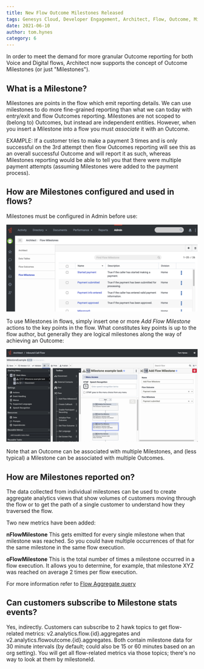 ```yaml
---
title: New Flow Outcome Milestones Released
tags: Genesys Cloud, Developer Engagement, Architect, Flow, Outcome, Milestone
date: 2021-06-10
author: tom.hynes
category: 6
---
```


In order to meet the demand for more granular Outcome reporting for both Voice and Digital flows, Architect now supports the concept of Outcome Milestones (or just "Milestones").

## What is a Milestone?

Milestones are points in the flow which emit reporting details. We can use milestones to do more fine-grained reporting than what we can today with entry/exit and flow Outcomes reporting.  Milestones are not scoped to (belong to) Outcomes, but instead are independent entities.  However, when you insert a Milestone into a flow you must *associate* it with an Outcome.

EXAMPLE: If a customer tries to make a payment 3 times and is only successful on the 3rd attempt then flow Outcomes reporting will see this as an overall successful Outcome and will report it as such, whereas Milestones reporting would be able to tell you that there were multiple payment attempts (assuming Milestones were added to the payment process).

## How are Milestones configured and used in flows?

Milestones must be configured in Admin before use:

![milestones admin](milestones-admin.png)


To use Milestones in flows, simply insert one or more *Add Flow Milestone* actions to the key points in the flow.  What constitutes key points is up to the flow author, but generally they are logical milestones along the way of achieving an Outcome:

![milestones flow](milestones-flow.png)

Note that an Outcome can be associated with multiple Milestones, and (less typical) a Milestone can be associated with multiple Outcomes.


## How are Milestones reported on?

The data collected from individual milestones can be used to create aggregate analytics views that show volumes of customers moving through the flow or to get the path of a single customer to understand how they traversed the flow.

Two new metrics have been added:

**nFlowMilestone** This gets emitted for every single milestone when that milestone was reached. So you could have multiple occurrences of that for the same milestone in the same flow execution.

**oFlowMilestone** This is the total number of times a milestone occurred in a flow execution. It allows you to determine, for example, that milestone XYZ was reached on average 2 times per flow execution.

For more information refer to [Flow Aggregate query](https://protect-us.mimecast.com/s/zZ-8CDkJ0KfzDw8xu5PqCV?domain=developer.genesys.cloud)

## Can customers subscribe to Milestone stats events?

Yes, indirectly. Customers can subscribe to 2 hawk topics to get flow-related metrics: v2.analytics.flow.{id}.aggregates and v2.analytics.flowoutcome.{id}.aggregates. Both contain milestone data for 30 minute intervals (by default; could also be 15 or 60 minutes based on an org setting).  You will get all flow-related metrics via those topics; there's no way to look at them by milestoneId.

